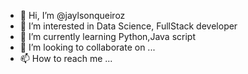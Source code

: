 - 👋 Hi, I’m @jaylsonqueiroz
- 👀 I’m interested in Data Science, FullStack developer
- 🌱 I’m currently learning Python,Java script
- 💞️ I’m looking to collaborate on ...
- 📫 How to reach me ...

<!---
jaylsonqueiroz/jaylsonqueiroz is a ✨ special ✨ repository because its `README.md` (this file) appears on your GitHub profile.
You can click the Preview link to take a look at your changes.
--->
